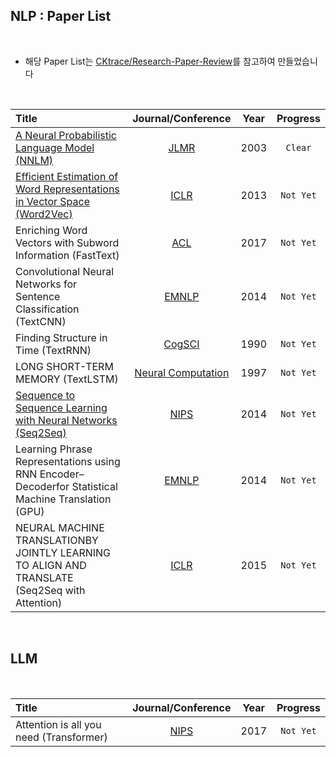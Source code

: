 ## NLP : Paper List

<br>


- 해당 Paper List는 [CKtrace/Research-Paper-Review](https://github.com/CKtrace/Research-Paper-Review/tree/main)를 참고하여 만들었습니다


<br>

|Title|Journal/Conference|Year|Progress|
|:---|:---:|:---:|:---:|
|[A Neural Probabilistic Language Model (NNLM)](NNLM)|[JLMR](https://papers.nips.cc/paper_files/paper/2000/file/728f206c2a01bf572b5940d7d9a8fa4c-Paper.pdf)|2003|`Clear`|
|[Efficient Estimation of Word Representations in Vector Space (Word2Vec)](Word2Vec)|[ICLR](https://arxiv.org/pdf/1301.3781)|2013|`Not Yet`|
|Enriching Word Vectors with Subword Information (FastText)|[ACL](https://arxiv.org/pdf/1607.01759)|2017|`Not Yet`|
|Convolutional Neural Networks for Sentence Classification (TextCNN)|[EMNLP](https://aclanthology.org/D14-1181.pdf)|2014|`Not Yet`|
|Finding Structure in Time (TextRNN)|[CogSCI](https://onlinelibrary.wiley.com/doi/epdf/10.1207/s15516709cog1402_1)|1990|`Not Yet`|
|LONG SHORT-TERM MEMORY (TextLSTM)|[Neural Computation](https://www.bioinf.jku.at/publications/older/2604.pdf)|1997|`Not Yet`|
|[Sequence to Sequence Learning with Neural Networks (Seq2Seq)](Seq2Seq)|[NIPS](https://proceedings.neurips.cc/paper_files/paper/2014/file/a14ac55a4f27472c5d894ec1c3c743d2-Paper.pdf)|2014|`Not Yet`|
|Learning Phrase Representations using RNN Encoder–Decoderfor Statistical Machine Translation (GPU)|[EMNLP](https://arxiv.org/pdf/1406.1078)|2014|`Not Yet`|
|NEURAL MACHINE TRANSLATIONBY JOINTLY LEARNING TO ALIGN AND TRANSLATE (Seq2Seq with Attention)|[ICLR](https://arxiv.org/pdf/1409.0473)|2015|`Not Yet`|

<br>

## LLM

<br>

|Title|Journal/Conference|Year|Progress|
|:---|:---:|:---:|:---:|
|Attention is all you need (Transformer)|[NIPS](https://proceedings.neurips.cc/paper_files/paper/2017/file/3f5ee243547dee91fbd053c1c4a845aa-Paper.pdf)|2017|`Not Yet`|
